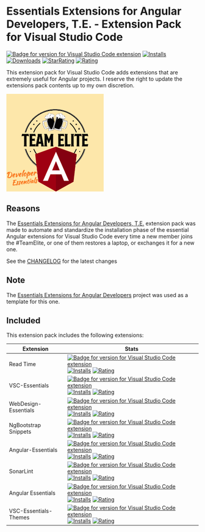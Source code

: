 # Essentials Extensions for Angular Developers, T.E. - Extension Pack for Visual Studio Code

[![Badge for version for Visual Studio Code extension](https://vsmarketplacebadge.apphb.com/version-short/Gydunhn.angular-developers-te.svg?color=blue&style=?style=for-the-badge&logo=visual-studio-code)](https://marketplace.visualstudio.com/items?itemName=Gydunhn.angular-developers-te) [![Installs](https://vsmarketplacebadge.apphb.com/installs-short/Gydunhn.angular-developers-te.svg?color=blue&style=flat-square)](https://marketplace.visualstudio.com/items?itemName=Gydunhn.angular-developers-te) [![Downloads](https://vsmarketplacebadge.apphb.com/downloads-short/Gydunhn.angular-developers-te.svg?color=blue&style=flat-square)](https://marketplace.visualstudio.com/items?itemName=Gydunhn.angular-developers-te) [![StarRating](https://vsmarketplacebadge.apphb.com/rating-star/Gydunhn.angular-developers-te.svg?color=blue&style=flat-square)](https://marketplace.visualstudio.com/items?itemName=Gydunhn.angular-developers-te) [![Rating](https://vsmarketplacebadge.apphb.com/rating-short/Gydunhn.angular-developers-te.svg?color=blue&style=flat-square)](https://marketplace.visualstudio.com/items?itemName=Gydunhn.angular-developers-te)

This extension pack for Visual Studio Code adds extensions that are extremely useful for Angular projects. I reserve the right to update the extensions pack contents up to my own discretion.

![ ][AngularElite]

## Reasons

The [Essentials Extensions for Angular Developers, T.E.] extension pack was made to automate and standardize the installation phase of the essential Angular extensions for Visual Studio Code every time a new member joins the #TeamElite, or one of them restores a laptop, or exchanges it for a new one.

See the [CHANGELOG](CHANGELOG.md) for the latest changes

## Note

The [Essentials Extensions for Angular Developers] project was used as a template for this one.

## Included

This extension pack includes the following extensions:

| Extension             | Stats                                                                                                                                                                                                                                                                                                                                                                                                                                                                                                                                                                                                                                                                                                                                |
|-----------------------|--------------------------------------------------------------------------------------------------------------------------------------------------------------------------------------------------------------------------------------------------------------------------------------------------------------------------------------------------------------------------------------------------------------------------------------------------------------------------------------------------------------------------------------------------------------------------------------------------------------------------------------------------------------------------------------------------------------------------------------|
| Read Time             | [![Badge for version for Visual Studio Code extension](https://vsmarketplacebadge.apphb.com/version-short/johnpapa.read-time.svg?color=blue&style=?style=for-the-badge&logo=visual-studio-code)](https://marketplace.visualstudio.com/items?itemName=johnpapa.read-time) [![Installs](https://vsmarketplacebadge.apphb.com/installs-short/johnpapa.read-time.svg?color=blue&style=flat-square)](https://marketplace.visualstudio.com/items?itemName=johnpapa.read-time) [![Rating](https://vsmarketplacebadge.apphb.com/rating-short/johnpapa.read-time.svg?color=blue&style=flat-square)](https://marketplace.visualstudio.com/items?itemName=johnpapa.read-time)                                                                   |
| VSC-Essentials        | [![Badge for version for Visual Studio Code extension](https://vsmarketplacebadge.apphb.com/version-short/Gydunhn.vsc-essentials.svg?color=blue&style=?style=for-the-badge&logo=visual-studio-code)](https://marketplace.visualstudio.com/items?itemName=Gydunhn.vsc-essentials) [![Installs](https://vsmarketplacebadge.apphb.com/installs-short/Gydunhn.vsc-essentials.svg?color=blue&style=flat-square)](https://marketplace.visualstudio.com/items?itemName=Gydunhn.vsc-essentials) [![Rating](https://vsmarketplacebadge.apphb.com/rating-short/Gydunhn.vsc-essentials.svg?color=blue&style=flat-square)](https://marketplace.visualstudio.com/items?itemName=Gydunhn.vsc-essentials)                                           |
| WebDesign-Essentials  | [![Badge for version for Visual Studio Code extension](https://vsmarketplacebadge.apphb.com/version-short/Gydunhn.web-design-essentials.svg?color=blue&style=?style=for-the-badge&logo=visual-studio-code)](https://marketplace.visualstudio.com/items?itemName=Gydunhn.web-design-essentials) [![Installs](https://vsmarketplacebadge.apphb.com/installs-short/Gydunhn.web-design-essentials.svg?color=blue&style=flat-square)](https://marketplace.visualstudio.com/items?itemName=Gydunhn.web-design-essentials) [![Rating](https://vsmarketplacebadge.apphb.com/rating-short/Gydunhn.web-design-essentials.svg?color=blue&style=flat-square)](https://marketplace.visualstudio.com/items?itemName=Gydunhn.web-design-essentials) |
| NgBootstrap Snippets   | [![Badge for version for Visual Studio Code extension](https://vsmarketplacebadge.apphb.com/version-short/ktriek.ng-bootstrap-snippets.svg?color=blue&style=?style=for-the-badge&logo=visual-studio-code)](https://marketplace.visualstudio.com/items?itemName=ktriek.ng-bootstrap-snippets) [![Installs](https://vsmarketplacebadge.apphb.com/installs-short/ktriek.ng-bootstrap-snippets.svg?color=blue&style=flat-square)](https://marketplace.visualstudio.com/items?itemName=ktriek.ng-bootstrap-snippets) [![Rating](https://vsmarketplacebadge.apphb.com/rating-short/ktriek.ng-bootstrap-snippets.svg?color=blue&style=flat-square)](https://marketplace.visualstudio.com/items?itemName=ktriek.ng-bootstrap-snippets)                   |
| Angular-Essentials    | [![Badge for version for Visual Studio Code extension](https://vsmarketplacebadge.apphb.com/version-short/Gydunhn.angular-essentials.svg?color=blue&style=?style=for-the-badge&logo=visual-studio-code)](https://marketplace.visualstudio.com/items?itemName=Gydunhn.angular-essentials) [![Installs](https://vsmarketplacebadge.apphb.com/installs-short/Gydunhn.angular-essentials.svg?color=blue&style=flat-square)](https://marketplace.visualstudio.com/items?itemName=Gydunhn.angular-essentials) [![Rating](https://vsmarketplacebadge.apphb.com/rating-short/Gydunhn.angular-essentials.svg?color=blue&style=flat-square)](https://marketplace.visualstudio.com/items?itemName=Gydunhn.angular-essentials)                   |
| SonarLint             | [![Badge for version for Visual Studio Code extension](https://vsmarketplacebadge.apphb.com/version-short/SonarSource.sonarlint-vscode.svg?color=blue&style=?style=for-the-badge&logo=visual-studio-code)](https://marketplace.visualstudio.com/items?itemName=SonarSource.sonarlint-vscode) [![Installs](https://vsmarketplacebadge.apphb.com/installs-short/SonarSource.sonarlint-vscode.svg?color=blue&style=flat-square)](https://marketplace.visualstudio.com/items?itemName=SonarSource.sonarlint-vscode) [![Rating](https://vsmarketplacebadge.apphb.com/rating-short/SonarSource.sonarlint-vscode.svg?color=blue&style=flat-square)](https://marketplace.visualstudio.com/items?itemName=SonarSource.sonarlint-vscode)       |
| Angular Essentials    | [![Badge for version for Visual Studio Code extension](https://vsmarketplacebadge.apphb.com/version-short/johnpapa.angular-essentials.svg?color=blue&style=?style=for-the-badge&logo=visual-studio-code)](https://marketplace.visualstudio.com/items?itemName=johnpapa.angular-essentials) [![Installs](https://vsmarketplacebadge.apphb.com/installs-short/johnpapa.angular-essentials.svg?color=blue&style=flat-square)](https://marketplace.visualstudio.com/items?itemName=johnpapa.angular-essentials) [![Rating](https://vsmarketplacebadge.apphb.com/rating-short/johnpapa.angular-essentials.svg?color=blue&style=flat-square)](https://marketplace.visualstudio.com/items?itemName=johnpapa.angular-essentials)             |
| VSC-Essentials-Themes | [![Badge for version for Visual Studio Code extension](https://vsmarketplacebadge.apphb.com/version-short/Gydunhn.vsc-essentials-themes.svg?color=blue&style=?style=for-the-badge&logo=visual-studio-code)](https://marketplace.visualstudio.com/items?itemName=Gydunhn.vsc-essentials-themes) [![Installs](https://vsmarketplacebadge.apphb.com/installs-short/Gydunhn.vsc-essentials-themes.svg?color=blue&style=flat-square)](https://marketplace.visualstudio.com/items?itemName=Gydunhn.vsc-essentials-themes) [![Rating](https://vsmarketplacebadge.apphb.com/rating-short/Gydunhn.vsc-essentials-themes.svg?color=blue&style=flat-square)](https://marketplace.visualstudio.com/items?itemName=Gydunhn.vsc-essentials-themes) |

[AngularElite]: img/angularelite.png
[Essentials Extensions for Angular Developers]: https://marketplace.visualstudio.com/items?itemName=Gydunhn.angular-developers-std
[Essentials Extensions for Angular Developers, T.E.]: https://marketplace.visualstudio.com/items?itemName=Gydunhn.angular-developers-te
